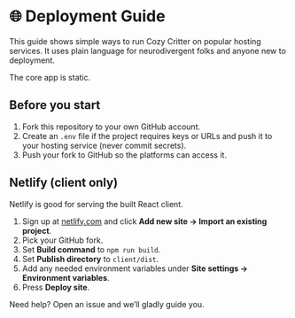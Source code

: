 # 🌐 Deployment Guide

This guide shows simple ways to run Cozy Critter on popular hosting services. It uses plain language for neurodivergent folks and anyone new to deployment.

The core app is static.

## Before you start
1. Fork this repository to your own GitHub account.
2. Create an `.env` file if the project requires keys or URLs and push it to your hosting service (never commit secrets).
3. Push your fork to GitHub so the platforms can access it.

## Netlify (client only)
Netlify is good for serving the built React client.

1. Sign up at [netlify.com](https://netlify.com) and click **Add new site → Import an existing project**.
2. Pick your GitHub fork.
3. Set **Build command** to `npm run build`.
4. Set **Publish directory** to `client/dist`.
5. Add any needed environment variables under **Site settings → Environment variables**.
6. Press **Deploy site**.

Need help? Open an issue and we’ll gladly guide you.
